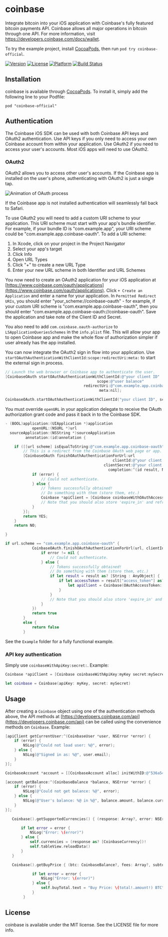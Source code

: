 # coinbase

Integrate bitcoin into your iOS application with Coinbase's fully featured bitcoin payments API. Coinbase allows all major operations in bitcoin through one API. For more information, visit https://developers.coinbase.com/docs/wallet.

To try the example project, install [CocoaPods](http://cocoapods.org), then run `pod try coinbase-official`.

[![Version](https://img.shields.io/cocoapods/v/coinbase-official.svg?style=flat)](http://cocoadocs.org/docsets/coinbase-official)
[![License](https://img.shields.io/cocoapods/l/coinbase-official.svg?style=flat)](http://cocoadocs.org/docsets/coinbase-official)
[![Platform](https://img.shields.io/cocoapods/p/coinbase-official.svg?style=flat)](http://cocoadocs.org/docsets/coinbase-official)
[![Build Status](https://travis-ci.org/coinbase/coinbase-ios-sdk.svg?branch=master)](https://travis-ci.org/coinbase/coinbase-ios-sdk?branch=master)

## Installation

coinbase is available through [CocoaPods](http://cocoapods.org). To install
it, simply add the following line to your Podfile:

    pod "coinbase-official"

## Authentication

The Coinbase iOS SDK can be used with both Coinbase API keys and OAuth2 authentication. Use API keys if you only need to access your own Coinbase account from within your application. Use OAuth2 if you need to access your user's accounts. Most iOS apps will need to use OAuth2.

### OAuth2

OAuth2 allows you to access other user's accounts. If the Coinbase app is installed on the user's phone, authenticating with OAuth2 is just a single tap.

![Animation of OAuth process](http://i.imgur.com/Uikav7g.gif)

If the Coinbase app is not installed authentication will seamlessly fall back to Safari.

To use OAuth2 you will need to add a custom URI scheme to your application. This URI scheme must start with your app's bundle identifier. For example, if your bundle ID is "com.example.app", your URI scheme could be "com.example.app.coinbase-oauth". To add a URI scheme:

1. In Xcode, click on your project in the Project Navigator
2. Select your app's target
3. Click Info
4. Open URL Types
5. Click "+" to create a new URL Type
6. Enter your new URL scheme in both Identifier and URL Schemes

You now need to create an OAuth2 application for your iOS application at [https://www.coinbase.com/oauth/applications](https://www.coinbase.com/oauth/applications). Click `+ Create an Application` and enter a name for your application. In `Permitted Redirect URIs`, you should enter "your_scheme://coinbase-oauth" - for example, if your custom URI scheme is "com.example.app.coinbase-oauth", then you should enter "com.example.app.coinbase-oauth://coinbase-oauth". Save the application and take note of the Client ID and Secret.

You also need to add `com.coinbase.oauth-authorize` to `LSApplicationQueriesSchemes` in the `info.plist` file.
This will allow your app to open Coinbase app and make the whole flow of authorization simpler if user already has the app installed.

You can now integrate the OAuth2 sign in flow into your application. Use `startOAuthAuthenticationWithClientId:scope:redirectUri:meta:` to start the external sign in process.

```objective-c
// Launch the web browser or Coinbase app to authenticate the user.
[CoinbaseOAuth startOAuthAuthenticationWithClientId:@"your client ID"
                                         scope:@"user balance"
                                   redirectUri:@"com.example.app.coinbase-oauth://coinbase-oauth" // Same as entered into Create Application
                                          meta:nil];
```
```swift
CoinbaseOAuth.startOAuthAuthenticationWithClientId("your client ID", scope: "user balance", redirectUri: "com.example.app.coinbase-oauth://coinbase-oauth", meta: nil)
```

You must override `openURL` in your application delegate to receive the OAuth authorization grant code and pass it back in to the Coinbase SDK.

```objective-c
- (BOOL)application:(UIApplication *)application
            openURL:(NSURL *)url
  sourceApplication:(NSString *)sourceApplication
         annotation:(id)annotation {

    if ([[url scheme] isEqualToString:@"com.example.app.coinbase-oauth"]) {
        // This is a redirect from the Coinbase OAuth web page or app.
        [CoinbaseOAuth finishOAuthAuthenticationForUrl:url
                                                clientId:@"your client ID"
                                            clientSecret:@"your client secret"
                                              completion:^(id result, NSError *error) {
            if (error) {
                // Could not authenticate.
            } else {
                // Tokens successfully obtained!
                // Do something with them (store them, etc.)
                Coinbase *apiClient = [Coinbase coinbaseWithOAuthAccessToken:[result objectForKey:@"access_token"]];
                // Note that you should also store 'expire_in' and refresh the token using [CoinbaseOAuth getOAuthTokensForRefreshToken] when it expires
            }
        }];
        return YES;
    }
    return NO;

}
```
```swift
if url.scheme == "com.example.app.coinbase-oauth" {
            CoinbaseOAuth.finishOAuthAuthenticationForUrl(url, clientId: "your client ID", clientSecret: "your client secret", completion: { (result : AnyObject?, error: NSError?) -> Void in
                if error != nil {
                    // Could not authenticate.
                } else {
                    // Tokens successfully obtained!
                    // Do something with them (store them, etc.)
                    if let result = result as? [String : AnyObject] {
                        if let accessToken = result["access_token"] as? String {
                            let apiClient = Coinbase(OAuthAccessToken: accessToken)
                        }
                    }
                    // Note that you should also store 'expire_in' and refresh the token using CoinbaseOAuth.getOAuthTokensForRefreshToken() when it expires
                }
            })
            return true
        }
        else {
            return false
        }
```

See the `Example` folder for a fully functional example.


### API key authentication

Simply use `coinbaseWithApiKey:secret:`. Example:

```objective-c
Coinbase *apiClient = [Coinbase coinbaseWithApiKey:myKey secret:mySecret];
```
```swift
let coinbase = Coinbase(apiKey: myKey, secret: mySecret)
```

## Usage

After creating a `Coinbase` object using one of the authentication methods above, the API methods at [https://developers.coinbase.com/api](https://developers.coinbase.com/api) can be called using the convenience methods on `Coinbase`. Example:

```objective-c
[apiClient getCurrentUser:^(CoinbaseUser *user, NSError *error) {
    if (error) {
        NSLog(@"Could not load user: %@", error);
    } else {
        NSLog(@"Signed in as: %@", user.email);
    }
}];

CoinbaseAccount *account = [[CoinbaseAccount alloc] initWithID:@"536a541fa9393bb3c7000034" client:apiClient];

[account getBalance:^(CoinbaseBalance *balance, NSError *error) {
    if (error) {
        NSLog(@"Could not get balance: %@", error);
    } else {
        NSLog(@"User's balance: %@ in %@", balance.amount, balance.currency);
    }
}];

```

```swift
   Coinbase().getSupportedCurrencies() { (response: Array?, error: NSError?) in

       if let error = error {
           NSLog("Error: \(error)")
       } else {
           self.currencies = (response as? [CoinbaseCurrency])!
           self.tableView.reloadData()
       }
   }

   Coinbase().getBuyPrice { (btc: CoinbaseBalance?, fees: Array?, subtotal: CoinbaseBalance?, total: CoinbaseBalance?, error: NSError?) in

            if let error = error {
                NSLog("Error: \(error)")
            } else {
                self.buyTotal.text = "Buy Price: \(total!.amount!) BTC"
            }
        }

```

## License

coinbase is available under the MIT license. See the LICENSE file for more info.
